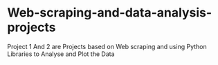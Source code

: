 # Web-scraping-and-data-analysis-projects
Project 1 And 2 are Projects based on Web scraping and using Python Libraries to Analyse and Plot the Data
